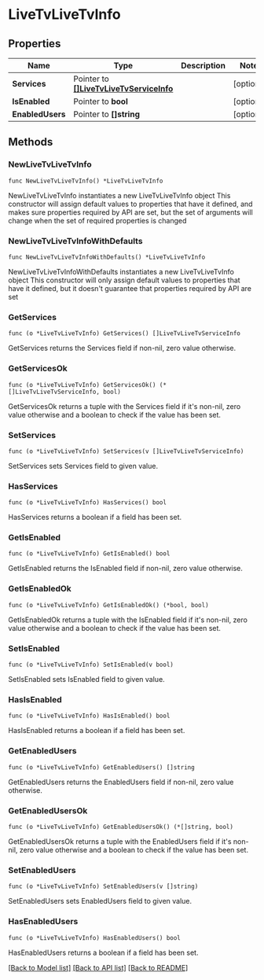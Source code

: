 # LiveTvLiveTvInfo

## Properties

Name | Type | Description | Notes
------------ | ------------- | ------------- | -------------
**Services** | Pointer to [**[]LiveTvLiveTvServiceInfo**](LiveTvLiveTvServiceInfo.md) |  | [optional] 
**IsEnabled** | Pointer to **bool** |  | [optional] 
**EnabledUsers** | Pointer to **[]string** |  | [optional] 

## Methods

### NewLiveTvLiveTvInfo

`func NewLiveTvLiveTvInfo() *LiveTvLiveTvInfo`

NewLiveTvLiveTvInfo instantiates a new LiveTvLiveTvInfo object
This constructor will assign default values to properties that have it defined,
and makes sure properties required by API are set, but the set of arguments
will change when the set of required properties is changed

### NewLiveTvLiveTvInfoWithDefaults

`func NewLiveTvLiveTvInfoWithDefaults() *LiveTvLiveTvInfo`

NewLiveTvLiveTvInfoWithDefaults instantiates a new LiveTvLiveTvInfo object
This constructor will only assign default values to properties that have it defined,
but it doesn't guarantee that properties required by API are set

### GetServices

`func (o *LiveTvLiveTvInfo) GetServices() []LiveTvLiveTvServiceInfo`

GetServices returns the Services field if non-nil, zero value otherwise.

### GetServicesOk

`func (o *LiveTvLiveTvInfo) GetServicesOk() (*[]LiveTvLiveTvServiceInfo, bool)`

GetServicesOk returns a tuple with the Services field if it's non-nil, zero value otherwise
and a boolean to check if the value has been set.

### SetServices

`func (o *LiveTvLiveTvInfo) SetServices(v []LiveTvLiveTvServiceInfo)`

SetServices sets Services field to given value.

### HasServices

`func (o *LiveTvLiveTvInfo) HasServices() bool`

HasServices returns a boolean if a field has been set.

### GetIsEnabled

`func (o *LiveTvLiveTvInfo) GetIsEnabled() bool`

GetIsEnabled returns the IsEnabled field if non-nil, zero value otherwise.

### GetIsEnabledOk

`func (o *LiveTvLiveTvInfo) GetIsEnabledOk() (*bool, bool)`

GetIsEnabledOk returns a tuple with the IsEnabled field if it's non-nil, zero value otherwise
and a boolean to check if the value has been set.

### SetIsEnabled

`func (o *LiveTvLiveTvInfo) SetIsEnabled(v bool)`

SetIsEnabled sets IsEnabled field to given value.

### HasIsEnabled

`func (o *LiveTvLiveTvInfo) HasIsEnabled() bool`

HasIsEnabled returns a boolean if a field has been set.

### GetEnabledUsers

`func (o *LiveTvLiveTvInfo) GetEnabledUsers() []string`

GetEnabledUsers returns the EnabledUsers field if non-nil, zero value otherwise.

### GetEnabledUsersOk

`func (o *LiveTvLiveTvInfo) GetEnabledUsersOk() (*[]string, bool)`

GetEnabledUsersOk returns a tuple with the EnabledUsers field if it's non-nil, zero value otherwise
and a boolean to check if the value has been set.

### SetEnabledUsers

`func (o *LiveTvLiveTvInfo) SetEnabledUsers(v []string)`

SetEnabledUsers sets EnabledUsers field to given value.

### HasEnabledUsers

`func (o *LiveTvLiveTvInfo) HasEnabledUsers() bool`

HasEnabledUsers returns a boolean if a field has been set.


[[Back to Model list]](../README.md#documentation-for-models) [[Back to API list]](../README.md#documentation-for-api-endpoints) [[Back to README]](../README.md)



